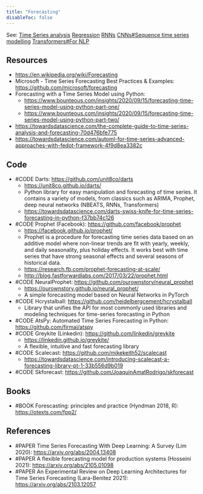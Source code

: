 ```yaml
---
title: "Forecasting"
disableToc: false 
---
```


See: 
[Time Series analysis](Time%20Series%20analysis.md)
[Regression](Regression.md)
[RNNs](RNNs.md)
[CNNs#Sequence time series modelling](CNNs.md#Sequence%20time%20series%20modelling)
[Transformers#For NLP](Transformers.md#For%20NLP)

## Resources
- https://en.wikipedia.org/wiki/Forecasting
- Microsoft - Time Series Forecasting Best Practices & Examples: https://github.com/microsoft/forecasting
- Forecasting with a Time Series Model using Python: 
	- https://www.bounteous.com/insights/2020/09/15/forecasting-time-series-model-using-python-part-one/
	- https://www.bounteous.com/insights/2020/09/15/forecasting-time-series-model-using-python-part-two/
- https://towardsdatascience.com/the-complete-guide-to-time-series-analysis-and-forecasting-70d476bfe775
- https://towardsdatascience.com/automl-for-time-series-advanced-approaches-with-fedot-framework-4f9d8ea3382c

## Code
- #CODE Darts: https://github.com/unit8co/darts
	- https://unit8co.github.io/darts/
	- Python library for easy manipulation and forecasting of time series. It contains a variety of models, from classics such as ARIMA, Prophet,  deep neural networks (NBEATS, RNNs, Transformers)
	- https://towardsdatascience.com/darts-swiss-knife-for-time-series-forecasting-in-python-f37bb74c126
- #CODE Prophet (Facebook): https://github.com/facebook/prophet
	- https://facebook.github.io/prophet/
	- Prophet is a procedure for forecasting time series data based on an additive model where non-linear trends are fit with yearly, weekly, and daily seasonality, plus holiday effects. It works best with time series that have strong seasonal effects and several seasons of historical data.
	- https://research.fb.com/prophet-forecasting-at-scale/
	- http://blog.fastforwardlabs.com/2017/03/22/prophet.html	
- #CODE NeuralProphet: https://github.com/ourownstory/neural_prophet
	- https://ourownstory.github.io/neural_prophet/
	- A simple forecasting model based on Neural Networks in PyTorch
- #CODE Hcrystalball: https://github.com/heidelbergcement/hcrystalball
	- Library that unifies the API for most commonly used libraries and modeling techniques for time-series forecasting in Python
- #CODE AtsPy: Automated Time Series Forecasting in Python: https://github.com/firmai/atspy
- #CODE Greykite (Linkedin): https://github.com/linkedin/greykite
	- https://linkedin.github.io/greykite/
	- A flexible, intuitive and fast forecasting library
- #CODE Scalecast: https://github.com/mikekeith52/scalecast
	- https://towardsdatascience.com/introducing-scalecast-a-forecasting-library-pt-1-33b556d9b019
- #CODE Skforecast: https://github.com/JoaquinAmatRodrigo/skforecast
	

## Books
- #BOOK Forescasting: principles and practice (Hyndman 2018, R): https://otexts.com/fpp2/


## References
- #PAPER Time Series Forecasting With Deep Learning: A Survey (Lim 2020): https://arxiv.org/abs/2004.13408
- #PAPER A flexible forecasting model for production systems (Hosseini 2021): https://arxiv.org/abs/2105.01098
- #PAPER An Experimental Review on Deep Learning Architectures for Time Series Forecasting (Lara-Benitez 2021): https://arxiv.org/abs/2103.12057
